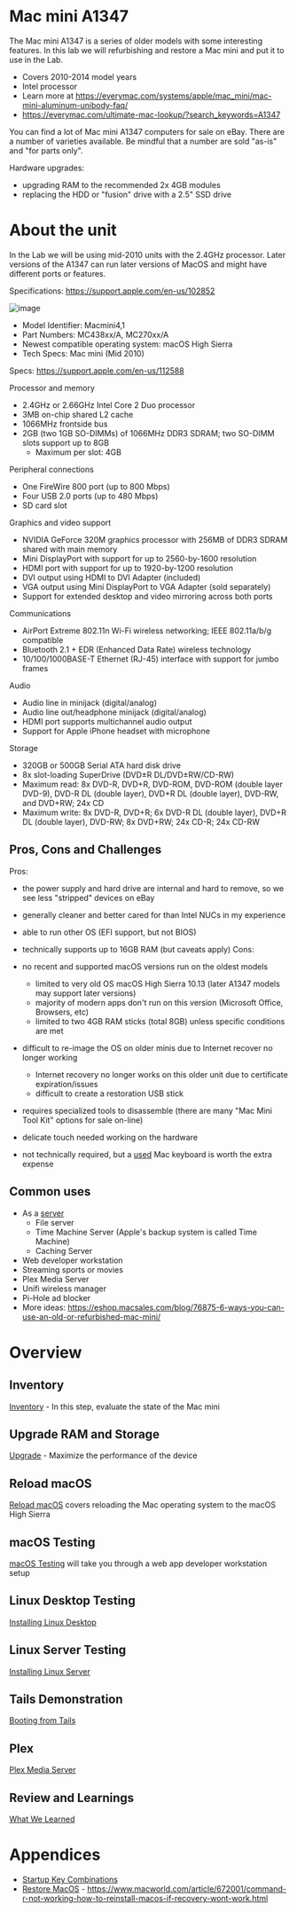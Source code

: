 # Mac mini A1347
The Mac mini A1347 is a series of older models with some interesting features. In this lab we will refurbishing and restore a Mac mini and put it to use in the Lab.
- Covers 2010-2014 model years
- Intel processor
- Learn more at https://everymac.com/systems/apple/mac_mini/mac-mini-aluminum-unibody-faq/
- https://everymac.com/ultimate-mac-lookup/?search_keywords=A1347

You can find a lot of Mac mini A1347 computers for sale on eBay. There are a number of varieties available. Be mindful that a number are sold "as-is" and "for parts only".

Hardware upgrades:
- upgrading RAM to the recommended 2x 4GB modules
- replacing the HDD or "fusion" drive with a 2.5" SSD drive

# About the unit
In the Lab we will be using mid-2010 units with the 2.4GHz processor. Later versions of the A1347 can run later versions of MacOS and might have different ports or features.

Specifications: https://support.apple.com/en-us/102852

![image](https://github.com/doritoes/Macmini-Labs/assets/39832079/a45240dd-171b-4dac-a249-1ce2c629e9f3)

- Model Identifier: Macmini4,1
- Part Numbers: MC438xx/A, MC270xx/A
- Newest compatible operating system: macOS High Sierra
- Tech Specs: Mac mini (Mid 2010)

Specs: https://support.apple.com/en-us/112588

Processor and memory
- 2.4GHz or 2.66GHz Intel Core 2 Duo processor
- 3MB on-chip shared L2 cache
- 1066MHz frontside bus
- 2GB (two 1GB SO-DIMMs) of 1066MHz DDR3 SDRAM; two SO-DIMM slots support up to 8GB
  - Maximum per slot: 4GB

Peripheral connections
- One FireWire 800 port (up to 800 Mbps)
- Four USB 2.0 ports (up to 480 Mbps)
- SD card slot

Graphics and video support
- NVIDIA GeForce 320M graphics processor with 256MB of DDR3 SDRAM shared with main memory
- Mini DisplayPort with support for up to 2560-by-1600 resolution
- HDMI port with support for up to 1920-by-1200 resolution
- DVI output using HDMI to DVI Adapter (included)
- VGA output using Mini DisplayPort to VGA Adapter (sold separately)
- Support for extended desktop and video mirroring across both ports

Communications
- AirPort Extreme 802.11n Wi-Fi wireless networking; IEEE 802.11a/b/g compatible
- Bluetooth 2.1 + EDR (Enhanced Data Rate) wireless technology
- 10/100/1000BASE-T Ethernet (RJ-45) interface with support for jumbo frames

Audio
- Audio line in minijack (digital/analog)
- Audio line out/headphone minijack (digital/analog)
- HDMI port supports multichannel audio output
- Support for Apple iPhone headset with microphone

Storage
- 320GB or 500GB Serial ATA hard disk drive
- 8x slot-loading SuperDrive (DVD±R DL/DVD±RW/CD-RW)
- Maximum read: 8x DVD-R, DVD+R, DVD-ROM, DVD-ROM (double layer DVD-9), DVD-R DL (double layer), DVD+R DL (double layer), DVD-RW, and DVD+RW; 24x CD
- Maximum write: 8x DVD-R, DVD+R; 6x DVD-R DL (double layer), DVD+R DL (double layer), DVD-RW; 8x DVD+RW; 24x CD-R; 24x CD-RW

## Pros, Cons and Challenges
Pros:
- the power supply and hard drive are internal and hard to remove, so we see less "stripped" devices on eBay
- generally cleaner and better cared for than Intel NUCs in my experience
- able to run other OS (EFI support, but not BIOS)
- technically supports up to 16GB RAM (but caveats apply)
Cons:
- no recent and supported macOS versions run on the oldest models
  - limited to very old OS macOS High Sierra 10.13 (later A1347 models may support later versions)
  - majority of modern apps don't run on this version (Microsoft Office, Browsers, etc)
  - limited to two 4GB RAM sticks (total 8GB) unless specific conditions are met

- difficult to re-image the OS on older minis due to Internet recover no longer working
  - Internet recovery no longer works on this older unit due to certificate expiration/issues
  - difficult to create a restoration USB stick
- requires specialized tools to disassemble (there are many "Mac Mini Tool Kit" options for sale on-line)
- delicate touch needed working on the hardware
- not technically required, but a <ins>used</ins> Mac keyboard is worth the extra expense

## Common uses
- As a [server](https://support.apple.com/guide/mac-mini/use-mac-mini-as-a-server-apd05a94454f/mac)
  - File server
  - Time Machine Server (Apple's backup system is called Time Machine)
  - Caching Server
- Web developer workstation
- Streaming sports or movies
- Plex Media Server
- Unifi wireless manager
- Pi-Hole ad blocker
- More ideas: https://eshop.macsales.com/blog/76875-6-ways-you-can-use-an-old-or-refurbished-mac-mini/

# Overview
## Inventory
[Inventory](1_Inventory.md) - In this step, evaluate the state of the Mac mini

## Upgrade RAM and Storage
[Upgrade](2_Upgrade.md) - Maximize the performance of the device

## Reload macOS
[Reload macOS](3_Reload_macOS.md) covers reloading the Mac operating system to the macOS High Sierra

## macOS Testing
[macOS Testing](4_macOS_testing.md) will take you through a web app developer workstation setup


## Linux Desktop Testing
[Installing Linux Desktop](5_Linux_desktop_testing.md)

## Linux Server Testing
[Installing Linux Server](6_Linux_server_testing.md)

## Tails Demonstration
[Booting from Tails](7_Tails_testing.md)

## Plex
[Plex Media Server](8_Plex.md)

## Review and Learnings
[What We Learned](9_Review.md)

# Appendices
- [Startup Key Combinations](Appendix-Startup_Key_Combinations.md)
- [Restore MacOS](Appendix-Restore_MacOS.md) - https://www.macworld.com/article/672001/command-r-not-working-how-to-reinstall-macos-if-recovery-wont-work.html
